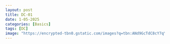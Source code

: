 ```yaml
---
layout: post
title: DC-01
date: 1-05-2025
categories: [Basics]
tags: [DC]
image: "https://encrypted-tbn0.gstatic.com/images?q=tbn:ANd9GcTdC8cY7qYk01O1W9qGRNUkiqbNL0ezH_1J3g&s"
---
```


